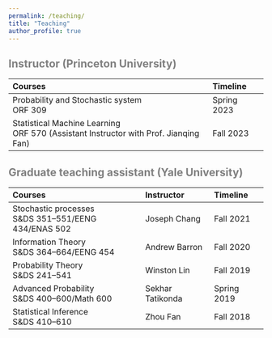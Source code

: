 ```yaml
---
permalink: /teaching/
title: "Teaching"
author_profile: true
---
```


<span style='color:grey'>Instructor (Princeton University)</span> 
-----------------------------------------------------

| Courses                         |    Timeline  |
|:--------------------------------|:-------------|
| Probability and Stochastic system <br>  ORF 309|    Spring 2023 |
|Statistical Machine Learning <br> ORF 570 (Assistant Instructor with Prof. Jianqing Fan)|  Fall 2023 |



<span style='color:grey'>Graduate teaching assistant (Yale University)</span> 
-----------------------------------------------------

| Courses                         |      Instructor      |    Timeline  |
|:--------------------------------|:---------------------|:-------------|
| Stochastic processes <br>  S&DS 351–551/EENG 434/ENAS 502 | Joseph Chang   |    Fall 2021 |
|Information Theory <br> S&DS 364–664/EENG 454 | Andrew Barron |  Fall 2020 |
| Probability Theory <br> S&DS 241–541 | Winston Lin | Fall 2019 |
|Advanced Probability <br> S&DS 400–600/Math 600 | Sekhar Tatikonda |  Spring 2019 |
| Statistical Inference <br> S&DS 410–610 | Zhou Fan |Fall 2018 |


